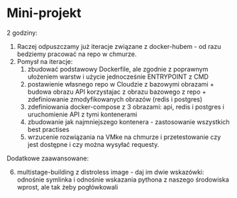# Mini-projekt

2 godziny:

1. Raczej odpuszczamy już iteracje związane z docker-hubem - od razu bedziemy pracować na repo w chmurze.
2. Pomysł na iteracje:
	1. zbudować podstawowy Dockerfile, ale zgodnie z poprawnym ułożeniem warstw i użycie jednocześnie ENTRYPOINT z CMD 
	2. postawienie własnego repo w Cloudzie z bazowymi obrazami + budowa obrazu API korzystajac z obrazu bazowego z repo + zdefiniowanie zmodyfikowanych obrazów (redis i postgres)
	3. zdefiniowania docker-compose z 3 obrazami: api, redis i postgres i uruchomienie API z tymi kontenerami
	4. zbudowanie jak najmniejszego kontenera - zastosowanie wszystkich best practises
	5. wrzucenie rozwiązania na VMke na chmurze i przetestowanie czy jest dostępne i czy można wysyłać requesty.

Dodatkowe zaawansowane:

6. multistage-building z distroless image - daj im dwie wskazówki: odnośnie symlinka i odnośnie wskazania pythona z naszego środowiska wprost, ale tak żeby pogłówkowali
